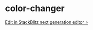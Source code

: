 # color-changer

[Edit in StackBlitz next generation editor ⚡️](https://stackblitz.com/~/github.com/shakir125/color-changer)
